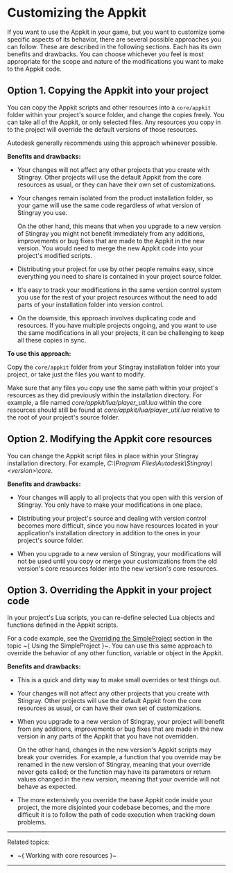 # Customizing the Appkit

If you want to use the Appkit in your game, but you want to customize some specific aspects of its behavior, there are several possible approaches you can follow. These are described in the following sections. Each has its own benefits and drawbacks. You can choose whichever you feel is most appropriate for the scope and nature of the modifications you want to make to the Appkit code.

## Option 1. Copying the Appkit into your project

You can copy the Appkit scripts and other resources into a `core/appkit` folder within your project's source folder, and change the copies freely. You can take all of the Appkit, or only selected files. Any resources you copy in to the project will override the default versions of those resources.

Autodesk generally recommends using this approach whenever possible.

**Benefits and drawbacks:**

-	Your changes will not affect any other projects that you create with Stingray. Other projects will use the default Appkit from the core resources as usual, or they can have their own set of customizations.

-	Your changes remain isolated from the product installation folder, so your game will use the same code regardless of what version of Stingray you use.

	On the other hand, this means that when you upgrade to a new version of Stingray you might not benefit immediately from any additions, improvements or bug fixes that are made to the Appkit in the new version. You would need to merge the new Appkit code into your project's modified scripts.

-	Distributing your project for use by other people remains easy, since everything you need to share is contained in your project source folder.

-	It's easy to track your modifications in the same version control system you use for the rest of your project resources without the need to add parts of your installation folder into version control.

-	On the downside, this approach involves duplicating code and resources. If you have multiple projects ongoing, and you want to use the same modifications in all your projects, it can be challenging to keep all these copies in sync.

**To use this approach:**

Copy the `core/appkit` folder from your Stingray installation folder into your project, or take just the files you want to modify.

Make sure that any files you copy use the same path within your project's resources as they did previously within the installation directory. For example, a file named *core/appkit/lua/player_util.lua* within the core resources should still be found at *core/appkit/lua/player_util.lua* relative to the root of your project's source folder.

## Option 2. Modifying the Appkit core resources

You can change the Appkit script files in place within your Stingray installation directory. For example, *C:\\Program Files\\Autodesk\\Stingray\\\<version\>\\core*.

**Benefits and drawbacks:**

-	Your changes will apply to all projects that you open with this version of Stingray. You only have to make your modifications in one place.

-	Distributing your project's source and dealing with version control becomes more difficult, since you now have resources located in your application's installation directory in addition to the ones in your project's source folder.

-	When you upgrade to a new version of Stingray, your modifications will not be used until you copy or merge your customizations from the old version's core resources folder into the new version's core resources.

## Option 3. Overriding the Appkit in your project code

In your project's Lua scripts, you can re-define selected Lua objects and functions defined in the Appkit scripts.

For a code example, see the [Overriding the SimpleProject](using_simpleproject.html#overriding-the-simpleproject) section in the topic ~{ Using the SimpleProject }~. You can use this same approach to override the behavior of any other function, variable or object in the Appkit.

**Benefits and drawbacks:**

-	This is a quick and dirty way to make small overrides or test things out.

-	Your changes will not affect any other projects that you create with Stingray. Other projects will use the default Appkit from the core resources as usual, or can have their own set of customizations.

-	When you upgrade to a new version of Stingray, your project will benefit from any additions, improvements or bug fixes that are made in the new version in any parts of the Appkit that you have not overridden.

 	On the other hand, changes in the new version's Appkit scripts may break your overrides. For example, a function that you override may be renamed in the new version of Stingray, meaning that your override never gets called; or the function may have its parameters or return values changed in the new version, meaning that your override will not behave as expected.

-	The more extensively you override the base Appkit code inside your project, the more disjointed your codebase becomes, and the more difficult it is to follow the path of code execution when tracking down problems.

---
Related topics:
-	~{ Working with core resources }~

---
